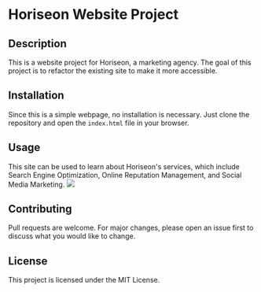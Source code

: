 # Horiseon Website Project

## Description

This is a website project for Horiseon, a marketing agency. The goal of this project is to refactor the existing site to make it more accessible.

## Installation

Since this is a simple webpage, no installation is necessary. Just clone the repository and open the `index.html` file in your browser.

## Usage

This site can be used to learn about Horiseon's services, which include Search Engine Optimization, Online Reputation Management, and Social Media Marketing.
![](images/Search%20Engine%20Optimization.png)

## Contributing

Pull requests are welcome. For major changes, please open an issue first to discuss what you would like to change.

## License

This project is licensed under the MIT License.
